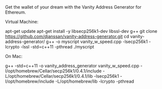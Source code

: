 Get the wallet of your dream with the Vanity Address Generator for Ethereum.


Virtual Machine:

apt-get update
apt-get install -y libsecp256k1-dev libssl-dev g++
git clone https://github.com/djanssan/vanity-address-generator.git
cd vanity-address-generator/
g++ -o myscript vanity_w_speed.cpp -lsecp256k1 -lcrypto -lssl -std=c++11 -pthread
./myscript




On Mac:

g++ -std=c++11 -o vanity_address_generator vanity_w_speed.cpp -I/opt/homebrew/Cellar/secp256k1/0.4.1/include -L/opt/homebrew/Cellar/secp256k1/0.4.1/lib -lsecp256k1 -I/opt/homebrew/include -L/opt/homebrew/lib -lcrypto -pthread
